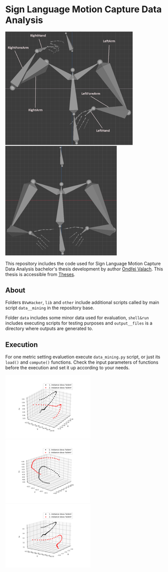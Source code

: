 # Sign Language Motion Capture Data Analysis

<img src='data/README/modelv1.png' width=400> <img src='data/README/modelv2.png' width=350>

This repository includes the code used for Sign Language Motion Capture Data Analysis bachelor's thesis development by author [Ondřej Valach](https://github.com/oValach). This thesis is accessible from [Theses](https://theses.cz/id/trmq9h/).

## About
Folders `BVwHacker`, `lib` and `other` include additional scripts called by main script `data__mining` in the repository base.

Folder `data` includes some minor data used for evaluation, `shell&run` includes executing scripts for testing purposes and `output__files` is a directory where outputs are generated to.

## Execution
For one metric setting evaluetion execute `data_mining.py` script, or just its `load()` and `compute()` functions. Check the input parameters of functions before the execution and set it up according to your needs.

<img src="data/README/1.png" width="267"/> <img src="data/README/2.png" width="266"/> <img src="data/README/3.png" width="267"/>